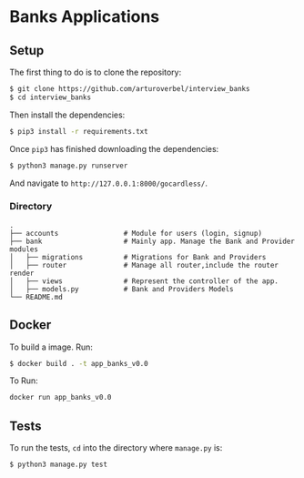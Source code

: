 # Banks Applications

## Setup

The first thing to do is to clone the repository:

```sh
$ git clone https://github.com/arturoverbel/interview_banks
$ cd interview_banks
```
Then install the dependencies:

```sh
$ pip3 install -r requirements.txt
```
Once `pip3` has finished downloading the dependencies:
```sh
$ python3 manage.py runserver
```
And navigate to `http://127.0.0.1:8000/gocardless/`.

### Directory

    .
    ├── accounts                # Module for users (login, signup)
    ├── bank                    # Mainly app. Manage the Bank and Provider modules
    │   ├── migrations          # Migrations for Bank and Providers
    │   ├── router              # Manage all router,include the router render
    │   ├── views               # Represent the controller of the app.
    │   ├── models.py           # Bank and Providers Models
    └── README.md

## Docker

To build a image. Run:
```sh
$ docker build . -t app_banks_v0.0
``` 

To Run:
```sh
docker run app_banks_v0.0
```

## Tests

To run the tests, `cd` into the directory where `manage.py` is:
```sh
$ python3 manage.py test
``` 
